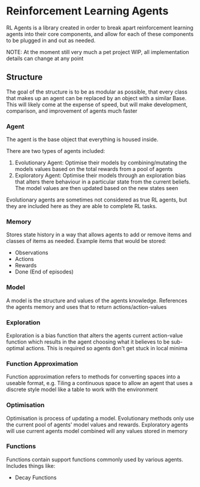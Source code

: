 # Reinforcement Learning Agents
RL Agents is a library created in order to break apart reinforcement learning
agents into their core components, and allow for each of these components to
be plugged in and out as needed.

NOTE: At the moment still very much a pet project WIP, all implementation details can change at any point


## Structure
The goal of the structure is to be as modular as possible, that every class
that makes up an agent can be replaced by an object with a similar Base.
This will likely come at the expense of speed, but will make development,
comparison, and improvement of agents much faster


### Agent
The agent is the base object that everything is housed inside.

There are two types of agents included:

1. Evolutionary Agent: Optimise their models by combining/mutating the
models values based on the total rewards from a pool of agents
2. Exploratory Agent: Optimise their models through an exploration bias
that alters there behaviour in a particular state from the current beliefs. The
model values are then updated based on the new states seen

Evolutionary agents are sometimes not considered as true RL agents, but they
are included here as they are able to complete RL tasks.


### Memory
Stores state history in a way that allows agents to add or remove items and classes of items as needed.
Example items that would be stored:

  * Observations
  * Actions
  * Rewards
  * Done (End of episodes)


### Model
A model is the structure and values of the agents knowledge. References the agents memory
and uses that to return actions/action-values


### Exploration
Exploration is a bias function that alters the agents current action-value
function which results in the agent choosing what it believes to be sub-optimal
actions. This is required so agents don't get stuck in local minima


### Function Approximation
Function approximation refers to methods for converting spaces
into a useable format, e.g. Tiling a continuous space to allow an agent
that uses a discrete style model like a table to work with the environment


### Optimisation
Optimisation is process of updating a model. Evolutionary methods only use
the current pool of agents' model values and rewards. Exploratory agents will use
current agents model combined will any values stored in memory


### Functions
Functions contain support functions commonly used by various agents. Includes things like:

  * Decay Functions